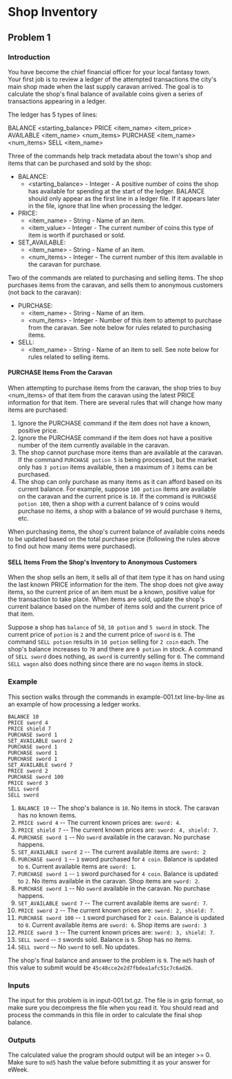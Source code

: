 # Shop Inventory

## Problem 1

### Introduction

You have become the chief financial officer for your local fantasy town. Your first job is to review a ledger of
the attempted transactions the city's main shop made when the last supply caravan arrived. The goal is to calculate
the shop's final balance of available coins given a series of transactions appearing in a ledger.

The ledger has 5 types of lines:

BALANCE <starting_balance>
PRICE <item_name> <item_price>
AVAILABLE <item_name> <num_items>
PURCHASE <item_name> <num_items>
SELL <item_name>

Three of the commands help track metadata about the town's shop and items that can be purchased and sold by the shop:

* BALANCE:
    * <starting_balance> - Integer - A positive number of coins the shop has available for spending at
      the start of the ledger. BALANCE should only appear as the first line in a ledger file. If it appears later in the
      file, ignore that line when processing the ledger.
* PRICE:
    * <item_name> - String - Name of an item.
    * <item_value> - Integer - The current number of coins this type of item is worth if purchased or sold.
* SET_AVAILABLE:
    * <item_name> - String - Name of an item.
    * <num_items> - Integer - The current number of this item available in the caravan for purchase.

Two of the commands are related to purchasing and selling items. The shop purchases items from the caravan, and sells
them to anonymous customers (not back to the caravan):

* PURCHASE:
    * <item_name> - String - Name of an item.
    * <num_items> - Integer - Number of this item to attempt to purchase from the caravan. See note below for rules
      related to purchasing items.
* SELL:
    * <item_name> - String - Name of an item to sell. See note below for rules related to selling items.

#### PURCHASE Items From the Caravan

When attempting to purchase items from the caravan, the shop tries to buy <num_items> of that item from the caravan
using the latest PRICE information for that item. There are several rules that will change how many items are purchased:
1. Ignore the PURCHASE command if the item does not have a known, positive price.
2. Ignore the PURCHASE command if the item does not have a positive number of the item currently available in the caravan.
3. The shop cannot purchase more items than are available at the caravan. If the command `PURCHASE potion 5` is being
   processed, but the market only has `3 potion` items available, then a maximum of `3` items can be purchased.
4. The shop can only purchase as many items as it can afford based on its current balance. For example, suppose
   `100 potion` items are available on the caravan and the current price is `10`. If the command is `PURCHASE potion 100`,
   then a shop with a current balance of `9` coins would purchase no items, a shop with a balance of `99` would purchase
   `9` items, etc.

When purchasing items, the shop's current balance of available coins needs to be updated based on the total purchase
price (following the rules above to find out how many items were purchased).

#### SELL Items From the Shop's Inventory to Anonymous Customers

When the shop sells an item, it sells all of that item type it has on hand using the last known PRICE information
for the item. The shop does not give away items, so the current price of an item must be a known, positive value
for the transaction to take place. When items are sold, update the shop's current balance based on the number of items
sold and the current price of that item.

Suppose a shop has `balance` of `50`, `10 potion` and `5 sword` in stock. The current price of `potion` is `2` and the
current price of `sword` is `0`. The command `SELL potion` results in `10 potion` selling for `2 coin` each. The shop's
balance increases to `70` and there are `0 potion` in stock. A command of `SELL sword` does nothing, as `sword` is
currently selling for `0`. The command `SELL wagon` also does nothing since there are no `wagon` items in stock.

### Example

This section walks through the commands in example-001.txt line-by-line as an example of how processing a ledger works.

```text
BALANCE 10
PRICE sword 4
PRICE shield 7
PURCHASE sword 1
SET_AVAILABLE sword 2
PURCHASE sword 1
PURCHASE sword 1
PURCHASE sword 1
SET_AVAILABLE sword 7
PRICE sword 2
PURCHASE sword 100
PRICE sword 3
SELL sword
SELL sword
```

1. `BALANCE 10` -- The shop's balance is `10`. No items in stock. The caravan has no known items.
2. `PRICE sword 4` -- The current known prices are: `sword: 4`.
3. `PRICE shield 7` -- The current known prices are: `sword: 4, shield: 7`.
4. `PURCHASE sword 1` -- No `sword` available in the caravan. No purchase happens.
5. `SET_AVAILABLE sword 2` -- The current available items are `sword: 2`
6. `PURCHASE sword 1` -- `1` sword purchased for `4 coin`. Balance is updated to `6`. Current available items are `sword: 1`.
7. `PURCHASE sword 1` -- `1` sword purchased for `4 coin`. Balance is updated to `2`. No items available in the caravan. Shop items
   are `sword: 2`.
8. `PURCHASE sword 1` -- No `sword` available in the caravan. No purchase happens.
9. `SET_AVAILABLE sword 7` -- The current available items are `sword: 7`.
10. `PRICE sword 2` -- The current known prices are: `sword: 2, shield: 7`.
11. `PURCHASE sword 100` -- `1` sword purchased for `2 coin`. Balance is updated to `0`. Current available items are `sword: 6`.
    Shop items are `sword: 3`
12. `PRICE sword 3` -- The current known prices are: `sword: 3, shield: 7`.
13. `SELL sword` -- `3` swords sold. Balance is `9`. Shop has no items.
14. `SELL sword` -- No `sword` to sell. No updates.

The shop's final balance and answer to the problem is `9`. The `md5` hash of this value to submit would be
`45c48cce2e2d7fbdea1afc51c7c6ad26`.

### Inputs

The input for this problem is in input-001.txt.gz. The file is in gzip format, so make sure you decompress the file when
you read it. You should read and process the commands in this file in order to calculate the final shop balance.

### Outputs

The calculated value the program should output will be an integer >= 0. Make sure to `md5` hash the value before
submitting it as your answer for eWeek.
